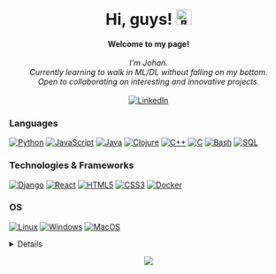 <h1 align="center">Hi, guys! <img src="https://github.com/Stringboom/Stringboom/assets/38455240/9c21f68a-2b28-45e7-a30e-c4e8ff7a718b" width="28px" alt="👋"></h1>


<p align="center">
    <b>Welcome to my page!</b><br><br>
    <i>
        I'm Johan.<br>
        Currently learning to walk in ML/DL without falling on my bottom.<br>
        Open to collaborating on interesting and innovative projects.<br>
    </i><br>
    <a href="https://www.linkedin.com/in/johan-westermann-265563197/">
        <img src="https://img.shields.io/badge/LinkedIn-blue?style=flat-square&logo=linkedin" alt="LinkedIn">
    </a>
</p>

### Languages
[![Python](https://img.shields.io/badge/python-black?style=for-the-badge&logo=python)](https://github.com/Stringboom)
[![JavaScript](https://img.shields.io/badge/javascript-black?style=for-the-badge&logo=javascript)](https://github.com/Stringboom)
[![Java](https://img.shields.io/badge/java-black?style=for-the-badge&logo=openjdk)](https://github.com/Stringboom)
[![Clojure](https://img.shields.io/badge/clojure-black?style=for-the-badge&logo=clojure)](https://github.com/Stringboom)
[![C++](https://img.shields.io/badge/c++-black?style=for-the-badge&logo=cplusplus)](https://github.com/Stringboom)
[![C](https://img.shields.io/badge/c-black?style=for-the-badge&logo=c)](https://github.com/Stringboom)
[![Bash](https://img.shields.io/badge/bash-black?style=for-the-badge&logo=gnu-bash&logoColor=white)](https://github.com/Stringboom)
[![SQL](https://img.shields.io/badge/sql-black?style=for-the-badge&logo=mysql)](https://github.com/Stringboom)

### Technologies & Frameworks
[![Django](https://img.shields.io/badge/django-black?style=for-the-badge&logo=django)](https://github.com/Stringboom)
[![React](https://img.shields.io/badge/react-black?style=for-the-badge&logo=react)](https://github.com/Stringboom)
[![HTML5](https://img.shields.io/badge/html5-black?style=for-the-badge&logo=html5)](https://github.com/Stringboom)
[![CSS3](https://img.shields.io/badge/css3-black?style=for-the-badge&logo=css3)](https://github.com/Stringboom)
[![Docker](https://img.shields.io/badge/docker-black?style=for-the-badge&logo=docker)](https://github.com/Stringboom)

### OS
[![Linux](https://img.shields.io/badge/linux-black?style=for-the-badge&logo=Linux)](https://github.com/Stringboom)
[![Windows](https://img.shields.io/badge/Windows-black?style=for-the-badge&logo=Windows)](https://github.com/Stringboom)
[![MacOS](https://img.shields.io/badge/FreeBSD-black?style=for-the-badge&logo=MacOS)](https://github.com/Stringboom)

<details>
<p align="center">
  <a href="https://github.com/Stringboom">
    <img src="http://github-profile-summary-cards.vercel.app/api/cards/profile-details?username=wervlad&theme=transparent" />
  </a>
  <a href="https://github.com/Stringboom">
    <img src="https://github-readme-streak-stats.herokuapp.com/?user=wervlad&hide_border=true&card_width=338&theme=transparent" />
  </a>
  <a href="https://github.com/Stringboom">
    <img src="http://github-profile-summary-cards.vercel.app/api/cards/stats?username=wervlad&theme=transparent" />
  </a>
  <a href="https://github.com/Stringboom">
    <img src="https://github-readme-stats.vercel.app/api/top-langs/?username=wervlad&langs_count=10&exclude_repo=&hide=jupyter%20notebook,vim%20script,cmake,makefile,batchfile,emacs%20lisp,css,html&layout=default&card_width=699&hide_border=true&theme=transparent" />
  </a>
</p>
</details>

<p align="center">
  <a href="https://github.com/Stringboom">
    <img src="https://komarev.com/ghpvc/?username=Stringboom&color=blue&style=flat)" />
  </a>
</p>
<!--

- 🔭 I’m currently working on ...
- 🌱 I’m currently learning ...
- 👯 I’m looking to collaborate on ...
- 🤔 I’m looking for help with ...
- 💬 Ask me about ...
- 📫 How to reach me: ...
- 😄 Pronouns: ...
- ⚡ Fun fact: ...
-->
